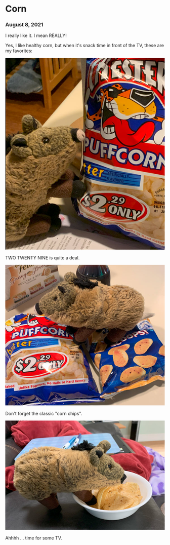 # Corn
### August 8, 2021

I really like it. I mean REALLY!

Yes, I like healthy corn, but when it's snack time in front of the TV, these are my favorites:

![](/blog/pics/01-corn/01-corn1.jpg)

TWO TWENTY NINE is quite a deal.

![](/blog/pics/01-corn/01-corn3.jpg)

Don't forget the classic "corn chips".

![](/blog/pics/01-corn/01-corn2.jpg)

Ahhhh ... time for some TV.
